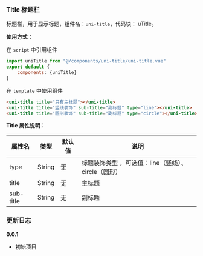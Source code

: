 
### Title 标题栏

标题栏，用于显示标题，组件名：``uni-title``，代码块： uTitle。

**使用方式：**

在 ``script`` 中引用组件 

```javascript
import uniTitle from "@/components/uni-title/uni-title.vue"
export default {
    components: {uniTitle}
}
```

在 ``template`` 中使用组件

```html
<uni-title title="只有主标题"></uni-title>
<uni-title title="竖线装饰" sub-title="副标题" type="line"></uni-title>
<uni-title title="圆形装饰" sub-title="副标题" type="circle"></uni-title>
```

**Title 属性说明：**

|属性名		|类型				|默认值	|说明																								|
|---			|----				|---		|---																								|
|type			|String			|无			|标题装饰类型 ，可选值：line（竖线）、circle（圆形）|
|title		|String			|无			|主标题																							|
|sub-title|String			|无			|副标题																							|


### 更新日志
**0.0.1**
- 初始项目